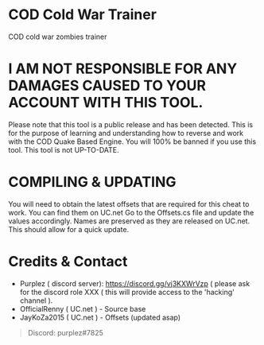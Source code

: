 # COD Cold War Trainer
 COD cold war zombies trainer
 
 
# I AM NOT RESPONSIBLE FOR ANY DAMAGES CAUSED TO YOUR ACCOUNT WITH THIS TOOL.

Please note that this tool is a public release and has been detected. This is for the purpose of learning and understanding how to reverse and work with the COD Quake Based Engine. You will 100% be banned if you use this tool. This tool is not UP-TO-DATE.

# COMPILING & UPDATING
You will need to obtain the latest offsets that are required for this cheat to work. You can find them on UC.net Go to the Offsets.cs file and update the values accordingly. Names are preserved as they are released on UC.net. This should allow for a quick update.

# Credits & Contact

- Purplez ( discord server): https://discord.gg/vj3KXWrVzp ( please ask for the discord role XXX ( this will provide access to the 'hacking' channel ).
- OfficialRenny ( UC.net ) - Source base
- JayKoZa2015 ( UC.net ) - Offsets (updated asap)


>Discord: purplez#7825
